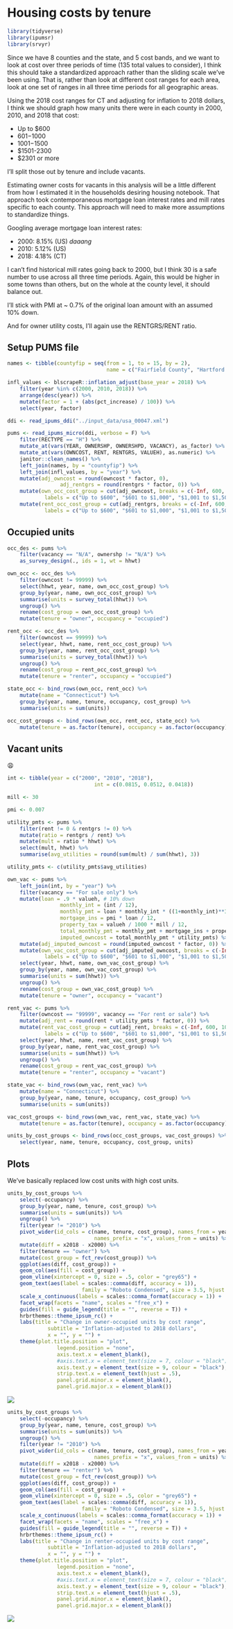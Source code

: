 Housing costs by tenure
================

``` r
library(tidyverse)
library(ipumsr)
library(srvyr)
```

Since we have 8 counties and the state, and 5 cost bands, and we want to
look at cost over three periods of time (135 total values to consider),
I think this should take a standardized approach rather than the sliding
scale we’ve been using. That is, rather than look at different cost
ranges for each area, look at one set of ranges in all three time
periods for all geographic areas.

Using the 2018 cost ranges for CT and adjusting for inflation to 2018
dollars, I think we should graph how many units there were in each
county in 2000, 2010, and 2018 that cost:

  - Up to $600
  - $601-$1000
  - $1001-$1500
  - $1501-2300
  - $2301 or more

I’ll split those out by tenure and include vacants.

Estimating owner costs for vacants in this analysis will be a little
different from how I estimated it in the households desiring housing
notebook. That approach took contemporaneous mortgage loan interest
rates and mill rates specific to each county. This approach will need to
make more assumptions to standardize things.

Googling average mortgage loan interest rates:

  - 2000: 8.15% (US) *daaang*
  - 2010: 5.12% (US)
  - 2018: 4.18% (CT)

I can’t find historical mill rates going back to 2000, but I think 30 is
a safe number to use across all three time periods. Again, this would be
higher in some towns than others, but on the whole at the county level,
it should balance out.

I’ll stick with PMI at \~ 0.7% of the original loan amount with an
assumed 10% down.

And for owner utility costs, I’ll again use the RENTGRS/RENT ratio.

## Setup PUMS file

``` r
names <- tibble(countyfip = seq(from = 1, to = 15, by = 2),
                                name = c("Fairfield County", "Hartford County", "Litchfield County", "Middlesex County", "New Haven County", "New London County", "Tolland County", "Windham County"))

infl_values <- blscrapeR::inflation_adjust(base_year = 2018) %>% 
    filter(year %in% c(2000, 2010, 2018)) %>% 
    arrange(desc(year)) %>% 
    mutate(factor = 1 + (abs(pct_increase) / 100)) %>% 
    select(year, factor)

ddi <- read_ipums_ddi("../input_data/usa_00047.xml")

pums <- read_ipums_micro(ddi, verbose = F) %>% 
    filter(RECTYPE == "H") %>% 
    mutate_at(vars(YEAR, OWNERSHP, OWNERSHPD, VACANCY), as_factor) %>% 
    mutate_at(vars(OWNCOST, RENT, RENTGRS, VALUEH), as.numeric) %>% 
    janitor::clean_names() %>% 
    left_join(names, by = "countyfip") %>% 
    left_join(infl_values, by = "year") %>% 
    mutate(adj_owncost = round(owncost * factor, 0),
                 adj_rentgrs = round(rentgrs * factor, 0)) %>% 
    mutate(own_occ_cost_group = cut(adj_owncost, breaks = c(-Inf, 600, 1000, 1500, 2300, Inf),
            labels = c("Up to $600", "$601 to $1,000", "$1,001 to $1,500", "$1,500 to $2,300", "$2,301 and up"), include.lowest = T, right = T)) %>% 
    mutate(rent_occ_cost_group = cut(adj_rentgrs, breaks = c(-Inf, 600, 1000, 1500, 2300, Inf),
            labels = c("Up to $600", "$601 to $1,000", "$1,001 to $1,500", "$1,500 to $2,300", "$2,301 and up"), include.lowest = T, right = T))
```

## Occupied units

``` r
occ_des <- pums %>%
    filter(vacancy == "N/A", ownershp != "N/A") %>% 
    as_survey_design(., ids = 1, wt = hhwt)

own_occ <- occ_des %>%
    filter(owncost != 99999) %>% 
    select(hhwt, year, name, own_occ_cost_group) %>% 
    group_by(year, name, own_occ_cost_group) %>% 
    summarise(units = survey_total(hhwt)) %>% 
    ungroup() %>%
    rename(cost_group = own_occ_cost_group) %>% 
    mutate(tenure = "owner", occupancy = "occupied")

rent_occ <- occ_des %>%
    filter(owncost == 99999) %>% 
    select(year, hhwt, name, rent_occ_cost_group) %>% 
    group_by(year, name, rent_occ_cost_group) %>% 
    summarise(units = survey_total(hhwt)) %>% 
    ungroup() %>%
    rename(cost_group = rent_occ_cost_group) %>% 
    mutate(tenure = "renter", occupancy = "occupied")

state_occ <- bind_rows(own_occ, rent_occ) %>% 
    mutate(name = "Connecticut") %>% 
    group_by(year, name, tenure, occupancy, cost_group) %>% 
    summarise(units = sum(units))

occ_cost_groups <- bind_rows(own_occ, rent_occ, state_occ) %>%
    mutate(tenure = as.factor(tenure), occupancy = as.factor(occupancy))
```

## Vacant units

:weary:

``` r
int <- tibble(year = c("2000", "2010", "2018"),
                            int = c(0.0815, 0.0512, 0.0418))

mill <- 30

pmi <- 0.007

utility_pmts <- pums %>% 
    filter(rent != 0 & rentgrs != 0) %>% 
    mutate(ratio = rentgrs / rent) %>% 
    mutate(mult = ratio * hhwt) %>% 
    select(mult, hhwt) %>% 
    summarise(avg_utilities = round(sum(mult) / sum(hhwt), 3))

utility_pmts <- c(utility_pmts$avg_utilities)
```

``` r
own_vac <- pums %>%
    left_join(int, by = "year") %>% 
    filter(vacancy == "For sale only") %>% 
    mutate(loan = .9 * valueh, # 10% down
                 monthly_int = (int / 12), 
                 monthly_pmt = loan * monthly_int * ((1+monthly_int)**360)/(((1+monthly_int)**360)-1), 
                 mortgage_ins = pmi * loan / 12,
                 property_tax = valueh / 1000 * mill / 12,
                 total_monthly_pmt = monthly_pmt + mortgage_ins + property_tax,
                 imputed_owncost = total_monthly_pmt * utility_pmts) %>% 
    mutate(adj_imputed_owncost = round(imputed_owncost * factor, 0)) %>% 
    mutate(own_vac_cost_group = cut(adj_imputed_owncost, breaks = c(-Inf, 600, 1000, 1500, 2300, Inf),
            labels = c("Up to $600", "$601 to $1,000", "$1,001 to $1,500", "$1,500 to $2,300", "$2,301 and up"), include.lowest = T, right = T)) %>% 
    select(year, hhwt, name, own_vac_cost_group) %>% 
    group_by(year, name, own_vac_cost_group) %>% 
    summarise(units = sum(hhwt)) %>% 
    ungroup() %>% 
    rename(cost_group = own_vac_cost_group) %>% 
    mutate(tenure = "owner", occupancy = "vacant")

rent_vac <- pums %>%
    filter(owncost == "99999", vacancy == "For rent or sale") %>% 
    mutate(adj_rent = round(rent * utility_pmts * factor, 0)) %>% 
    mutate(rent_vac_cost_group = cut(adj_rent, breaks = c(-Inf, 600, 1000, 1500, 2300, Inf),
            labels = c("Up to $600", "$601 to $1,000", "$1,001 to $1,500", "$1,500 to $2,300", "$2,301 and up"), include.lowest = T, right = T)) %>% 
    select(year, hhwt, name, rent_vac_cost_group) %>% 
    group_by(year, name, rent_vac_cost_group) %>% 
    summarise(units = sum(hhwt)) %>% 
    ungroup() %>% 
    rename(cost_group = rent_vac_cost_group) %>% 
    mutate(tenure = "renter", occupancy = "vacant")

state_vac <- bind_rows(own_vac, rent_vac) %>% 
    mutate(name = "Connecticut") %>% 
    group_by(year, name, tenure, occupancy, cost_group) %>% 
    summarise(units = sum(units))

vac_cost_groups <- bind_rows(own_vac, rent_vac, state_vac) %>%
    mutate(tenure = as.factor(tenure), occupancy = as.factor(occupancy))
```

``` r
units_by_cost_groups <- bind_rows(occ_cost_groups, vac_cost_groups) %>% 
    select(year, name, tenure, occupancy, cost_group, units)
```

## Plots

We’ve basically replaced low cost units with high cost units.

``` r
units_by_cost_groups %>% 
    select(-occupancy) %>% 
    group_by(year, name, tenure, cost_group) %>% 
    summarise(units = sum(units)) %>% 
    ungroup() %>% 
    filter(year != "2010") %>% 
    pivot_wider(id_cols = c(name, tenure, cost_group), names_from = year,
                            names_prefix = "x", values_from = units) %>% 
    mutate(diff = x2018 - x2000) %>% 
    filter(tenure == "owner") %>% 
    mutate(cost_group = fct_rev(cost_group)) %>% 
    ggplot(aes(diff, cost_group)) +
    geom_col(aes(fill = cost_group)) +
    geom_vline(xintercept = 0, size = .5, color = "grey65") +
    geom_text(aes(label = scales::comma(diff, accuracy = 1)),
                        family = "Roboto Condensed", size = 3.5, hjust = "inward") +
    scale_x_continuous(labels = scales::comma_format(accuracy = 1)) +
    facet_wrap(facets = "name", scales = "free_x") +
    guides(fill = guide_legend(title = "", reverse = T)) +
    hrbrthemes::theme_ipsum_rc() +
    labs(title = "Change in owner-occupied units by cost range",
             subtitle = "Inflation-adjusted to 2018 dollars",
             x = "", y = "") +
    theme(plot.title.position = "plot",
                legend.position = "none",
                axis.text.x = element_blank(),
                #axis.text.x = element_text(size = 7, colour = "black"),
                axis.text.y = element_text(size = 9, colour = "black"),
                strip.text.x = element_text(hjust = .5),
                panel.grid.minor.x = element_blank(),
                panel.grid.major.x = element_blank())
```

![](cost_by_tenure_files/figure-gfm/unnamed-chunk-7-1.png)<!-- -->

``` r
units_by_cost_groups %>% 
    select(-occupancy) %>% 
    group_by(year, name, tenure, cost_group) %>% 
    summarise(units = sum(units)) %>% 
    ungroup() %>% 
    filter(year != "2010") %>% 
    pivot_wider(id_cols = c(name, tenure, cost_group), names_from = year,
                            names_prefix = "x", values_from = units) %>% 
    mutate(diff = x2018 - x2000) %>% 
    filter(tenure == "renter") %>% 
    mutate(cost_group = fct_rev(cost_group)) %>% 
    ggplot(aes(diff, cost_group)) +
    geom_col(aes(fill = cost_group)) +
    geom_vline(xintercept = 0, size = .5, color = "grey65") +
    geom_text(aes(label = scales::comma(diff, accuracy = 1)),
                        family = "Roboto Condensed", size = 3.5, hjust = "inward") +
    scale_x_continuous(labels = scales::comma_format(accuracy = 1)) +
    facet_wrap(facets = "name", scales = "free_x") +
    guides(fill = guide_legend(title = "", reverse = T)) +
    hrbrthemes::theme_ipsum_rc() +
    labs(title = "Change in renter-occupied units by cost range",
             subtitle = "Inflation-adjusted to 2018 dollars",
             x = "", y = "") +
    theme(plot.title.position = "plot",
                legend.position = "none",
                axis.text.x = element_blank(),
                #axis.text.x = element_text(size = 7, colour = "black"),
                axis.text.y = element_text(size = 9, colour = "black"),
                strip.text.x = element_text(hjust = .5),
                panel.grid.minor.x = element_blank(),
                panel.grid.major.x = element_blank())
```

![](cost_by_tenure_files/figure-gfm/unnamed-chunk-8-1.png)<!-- -->

